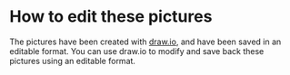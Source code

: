 # How to edit these pictures

The pictures have been created with [draw.io](https://app.diagrams.net), and
have been saved in an editable format. You can use draw.io to modify
and save back these pictures using an editable format.
